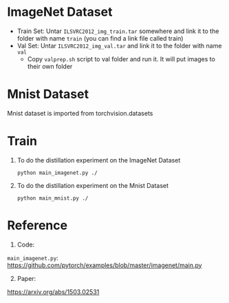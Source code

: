 # ImageNet Dataset

* Train Set: Untar `ILSVRC2012_img_train.tar` somewhere and link it to the folder with name `train` (you can find a link file called train)
* Val Set: Untar `ILSVRC2012_img_val.tar` and link it to the folder with name `val`
  * Copy `valprep.sh` script to val folder and run it. It will put images to their own folder

# Mnist Dataset
Mnist dataset is imported from torchvision.datasets

# Train
1. To do the distillation experiment on the ImageNet Dataset

    `python main_imagenet.py ./`
2. To do the distillation experiment on the Mnist Dataset

    `python main_mnist.py ./`

# Reference
1. Code:

  `main_imagenet.py`: https://github.com/pytorch/examples/blob/master/imagenet/main.py

2. Paper:

  https://arxiv.org/abs/1503.02531
